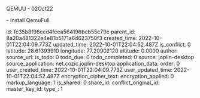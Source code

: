 QEMUU - 02Oct22

\- Install QemuFull

id: fc35b8f96ccd4feea564196beb55c79e
parent_id: 8a20a481322e4e81b5171a6d623750f3
created_time: 2022-10-01T22:04:09.773Z
updated_time: 2022-10-01T22:04:52.487Z
is_conflict: 0
latitude: 28.61393910
longitude: 77.20902120
altitude: 0.0000
author: 
source_url: 
is_todo: 0
todo_due: 0
todo_completed: 0
source: joplin-desktop
source_application: net.cozic.joplin-desktop
application_data: 
order: 0
user_created_time: 2022-10-01T22:04:09.773Z
user_updated_time: 2022-10-01T22:04:52.487Z
encryption_cipher_text: 
encryption_applied: 0
markup_language: 1
is_shared: 0
share_id: 
conflict_original_id: 
master_key_id: 
type_: 1